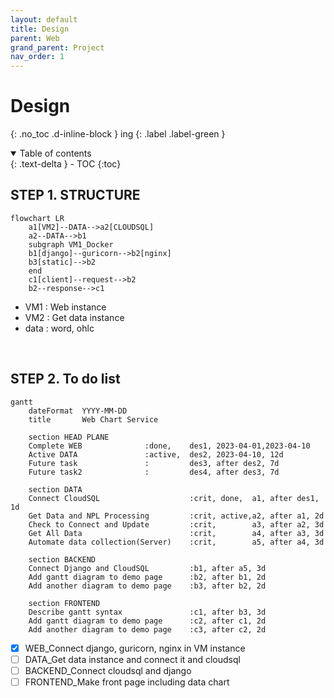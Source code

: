 ```yaml
---
layout: default
title: Design
parent: Web
grand_parent: Project
nav_order: 1
---
```


# Design
{: .no_toc .d-inline-block }
ing
{: .label .label-green }
<details open markdown="block">
  <summary>
    Table of contents
  </summary>
  {: .text-delta }
- TOC
{:toc}
</details>

<!------------------------------------ STEP ------------------------------------>
## STEP 1. STRUCTURE

```mermaid
flowchart LR
    a1[VM2]--DATA-->a2[CLOUDSQL]
    a2--DATA-->b1
    subgraph VM1_Docker
    b1[django]--guricorn-->b2[nginx]
    b3[static]-->b2
    end
    c1[client]--request-->b2
    b2--response-->c1
```

* VM1 : Web instance
* VM2 : Get data instance
* data : word, ohlc

<br>

<!------------------------------------ STEP ------------------------------------>
## STEP 2. To do list

```mermaid
gantt
    dateFormat  YYYY-MM-DD
    title       Web Chart Service

    section HEAD PLANE
    Complete WEB              :done,    des1, 2023-04-01,2023-04-10
    Active DATA               :active,  des2, 2023-04-10, 12d
    Future task               :         des3, after des2, 7d
    Future task2              :         des4, after des3, 7d

    section DATA
    Connect CloudSQL                    :crit, done,  a1, after des1, 1d
    Get Data and NPL Processing         :crit, active,a2, after a1, 2d
    Check to Connect and Update         :crit,        a3, after a2, 3d
    Get All Data                        :crit,        a4, after a3, 3d
    Automate data collection(Server)    :crit,        a5, after a4, 3d
    
    section BACKEND
    Connect Django and CloudSQL         :b1, after a5, 3d
    Add gantt diagram to demo page      :b2, after b1, 2d
    Add another diagram to demo page    :b3, after b2, 2d

    section FRONTEND
    Describe gantt syntax               :c1, after b3, 3d
    Add gantt diagram to demo page      :c2, after c1, 2d
    Add another diagram to demo page    :c3, after c2, 2d
```

- [x] WEB_Connect django, guricorn, nginx in VM instance
- [ ] DATA_Get data instance and connect it and cloudsql
- [ ] BACKEND_Connect cloudsql and django
- [ ] FRONTEND_Make front page including data chart